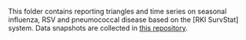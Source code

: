 This folder contains reporting triangles and time series on seasonal influenza, RSV and pneumococcal disease based on the [RKI SurvStat] system. Data snapshots are collected in [this repository](https://github.com/KITmetricslab/nowcasting-data).
